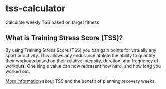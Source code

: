 # tss-calculator

Calculate weekly TSS based on target fitness

## What is Training Stress Score (TSS)?

By using Training Stress Score (TSS) you can gain points for virtually any sport or activity. This allows any endurance athlete the ability to quantify their workouts based on their relative intensity, duration, and frequency of workouts. One single value can now represent how hard, and how long you worked out.

[More information](https://www.trainerroad.com/blog/tss-what-it-is-what-its-good-for-and-why-it-can-be-misleading/) about TSS and the benefit of planning recovery weeks.
